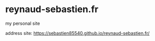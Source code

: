 # reynaud-sebastien.fr
my personal site


address site:
https://sebastien85540.github.io/reynaud-sebastien.fr/
